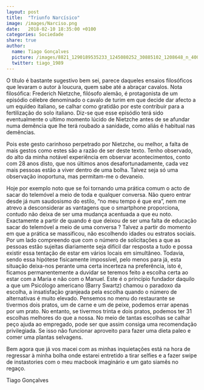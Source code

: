 ```yaml
---
layout: post
title:  "Triunfo Narcísico"
image: /images/Narciso.png
date:   2018-02-10 18:35:00 +0100
categories: Sociedade
share: true
author:
  name: Tiago Gonçalves
  picture: /images/8821_1290189535233_1245080252_30885102_1208648_n_400x400.jpg
  twitter: tiago_1989
---
```

O título é bastante sugestivo bem sei, parece daqueles ensaios filosóficos que levaram o autor à loucura, quem sabe até a abraçar cavalos. Nota filosófica: Frederich Nietzche,  filósofo alemão, é protagonista de um episódio célebre denominado o cavalo de turim em que decide dar afecto a um equídeo italiano, se calhar como gratidão por este contribuir para a fertilização do solo italiano. Diz-se que esse episódio terá sido eventualmente o ultimo momento lúcido de Nietzche antes de se afundar numa demência que lhe terá roubado a sanidade, como aliás é habitual nas demências.


Pois este gesto carinhoso perpetrado por Nietzche, ou melhor, a falta de mais gestos como estes são a razão de ser deste texto. Tenho observado, do alto da minha notável experiência em observar acontecimentos, conto com 28 anos disto, que nos últimos anos desafortunadamente, cada vez mais pessoas estão a viver dentro de uma bolha. Talvez seja só uma observação inoportuna, mas permitam-me o devaneio.


Hoje por exemplo noto que se foi tornando uma prática comum o acto de sacar do telemóvel a meio de toda e qualquer conversa. Não quero entrar desde já num saudosismo do estilo, “no meu tempo é que era”, nem me atrevo a desconsiderar as vantagens que o smartphone proporciona, contudo não deixa de ser uma mudança acentuada a que eu noto. Exactamente a partir de quando é que deixou de ser uma falta de educação sacar do telemóvel a meio de uma conversa ? Talvez a partir do momento em que a prática se massificou, não escolhendo idades ou estratos sociais. Por um lado compreendo que com o número de solicitações a que as pessoas estão sujeitas diariamente seja difícil dar resposta a tudo e possa existir essa tentação de estar em vários locais em simultâneo. Todavia, sendo essa hipótese fisicamente impossível, pelo menos para já, esta situação deixa-nos perante uma certa incerteza na preferência, isto é, ficamos permanentemente a duvidar se teremos feito a escolha certa ao estar com a Maria e não com o Manuel. Este é o princípio fundador daquilo a que um Psicólogo americano (Barry Swartz) chamou o paradoxo da escolha, a insatisfação granjeada pela escolha quando o número de alternativas é muito elevado.
Pensemos no menu do restaurante se tivermos dois pratos, um de carne e um de peixe, podemos errar apenas por um prato. No entanto, se tivermos trinta e dois pratos, podemos ter 31 escolhas melhores do que a nossa. No meio de tantas escolhas se calhar peço ajuda ao empregado, pode ser que assim consiga uma recomendação privilegiada. Se isso não funcionar aproveito para fazer uma dieta paleo e comer uma plantas selvagens.


Bem agora que já vos macei com as minhas inquietações está na hora de regressar à minha bolha onde estarei entretido a tirar selfies e a fazer swipe de instastories com o meu macbook imaginário e um gato siamês no regaço.

Tiago Gonçalves
